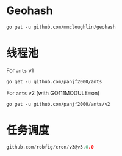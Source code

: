 # Geohash

```shell
go get -u github.com/mmcloughlin/geohash
```

# 线程池

For `ants` v1

```shell
go get -u github.com/panjf2000/ants
```

For `ants` v2 (with GO111MODULE=on)

```shell
go get -u github.com/panjf2000/ants/v2
```





# 任务调度

```go
github.com/robfig/cron/v3@v3.0.0
```

